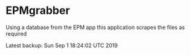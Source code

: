 # EPMgrabber
Using a database from the EPM app this application scrapes the files as required


Latest backup: Sun Sep 1 18:24:02 UTC 2019
